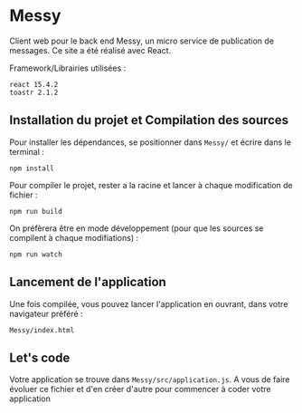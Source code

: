 # Messy

Client web pour le back end Messy, un micro service de publication de messages.
Ce site a été réalisé avec React.

Framework/Librairies utilisées :

    react 15.4.2
    toastr 2.1.2

## Installation du projet et Compilation des sources

Pour installer les dépendances, se positionner dans `Messy/` et écrire dans le terminal :

    npm install

Pour compiler le projet, rester a la racine et lancer à chaque modification de fichier :

    npm run build

On préfèrera être en mode développement (pour que les sources se compilent à chaque modifiations) :

    npm run watch

## Lancement de l'application

Une fois compilée, vous pouvez lancer l'application en ouvrant, dans votre navigateur préféré :

    Messy/index.html

## Let's code

Votre application se trouve dans `Messy/src/application.js`. A vous de faire évoluer ce fichier et d'en créer d'autre pour commencer à coder votre application
